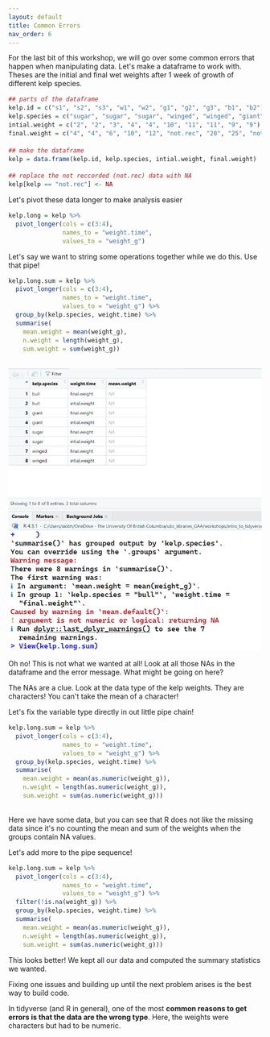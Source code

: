 ```yaml
---
layout: default
title: Common Errors
nav_order: 6
---
```


For the last bit of this workshop, we will go over some common errors that happen when manipulating data. Let's make a dataframe to work with. Theses are the initial and final wet weights after 1 week of growth of different kelp species.

```r
## parts of the dataframe
kelp.id = c("s1", "s2", "s3", "w1", "w2", "g1", "g2", "g3", "b1", "b2")
kelp.species = c("sugar", "sugar", "sugar", "winged", "winged", "giant", "giant", "giant", "bull", "bull")
intial.weight = c("2", "2", "3", "4", "4", "10", "11", "11", "9", "9")
final.weight = c("4", "4", "6", "10", "12", "not.rec", "20", "25", "not.rec", "15")

## make the dataframe
kelp = data.frame(kelp.id, kelp.species, intial.weight, final.weight)

## replace the not reccorded (not.rec) data with NA 
kelp[kelp == "not.rec"] <- NA
```

Let's pivot these data longer to make analysis easier

```r
kelp.long = kelp %>% 
  pivot_longer(cols = c(3:4),
               names_to = "weight.time", 
               values_to = "weight_g")
```

Let's say we want to string some operations together while we do this. Use that pipe!

```r
kelp.long.sum = kelp %>% 
  pivot_longer(cols = c(3:4),
               names_to = "weight.time", 
               values_to = "weight_g") %>%
  group_by(kelp.species, weight.time) %>%
  summarise(
    mean.weight = mean(weight_g),
    n.weight = length(weight_g),
    sum.weight = sum(weight_g))
  
```

![](images/char_pipe_error.png)

Oh no! This is not what we wanted at all! Look at all those NAs in the dataframe and the error message. What might be going on here?

The NAs are a clue. Look at the data type of the kelp weights. They are characters! You can't take the mean of a character!

Let's fix the variable type directly in out little pipe chain!

```r
kelp.long.sum = kelp %>% 
  pivot_longer(cols = c(3:4),
               names_to = "weight.time", 
               values_to = "weight_g") %>%
  group_by(kelp.species, weight.time) %>%
  summarise(
    mean.weight = mean(as.numeric(weight_g)),
    n.weight = length(as.numeric(weight_g)),
    sum.weight = sum(as.numeric(weight_g)))
  
```

Here we have some data, but you can see that R does not like the missing data since it's no counting the mean and sum of the weights when the groups contain NA values.

Let's add more to the pipe sequence!

```r
kelp.long.sum = kelp %>% 
  pivot_longer(cols = c(3:4),
               names_to = "weight.time", 
               values_to = "weight_g") %>%
  filter(!is.na(weight_g)) %>%
  group_by(kelp.species, weight.time) %>%
  summarise(
    mean.weight = mean(as.numeric(weight_g)),
    n.weight = length(as.numeric(weight_g)),
    sum.weight = sum(as.numeric(weight_g)))

```

This looks better! We kept all our data and computed the summary statistics we wanted.

Fixing one issues and building up until the next problem arises is the best way to build code.

In tidyverse (and R in general), one of the most **common reasons to get errors is that the data are the wrong type**. Here, the weights were characters but had to be numeric.
